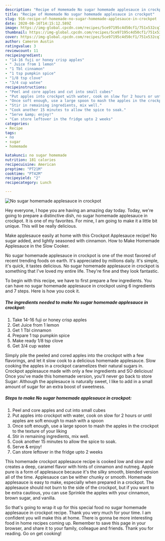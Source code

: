 ```yaml
---
description: "Recipe of Homemade No sugar homemade applesauce in crockpot"
title: "Recipe of Homemade No sugar homemade applesauce in crockpot"
slug: 916-recipe-of-homemade-no-sugar-homemade-applesauce-in-crockpot
date: 2020-08-16T14:15:12.589Z
image: https://img-global.cpcdn.com/recipes/5ce97195c4d50cf1/751x532cq70/no-sugar-homemade-applesauce-in-crockpot-recipe-main-photo.jpg
thumbnail: https://img-global.cpcdn.com/recipes/5ce97195c4d50cf1/751x532cq70/no-sugar-homemade-applesauce-in-crockpot-recipe-main-photo.jpg
cover: https://img-global.cpcdn.com/recipes/5ce97195c4d50cf1/751x532cq70/no-sugar-homemade-applesauce-in-crockpot-recipe-main-photo.jpg
author: Cameron Austin
ratingvalue: 3
reviewcount: 11
recipeingredient:
- "14-16 fuji or honey crisp apples"
- " Juice from 1 lemon"
- "1 Tbl cinnamon"
- "1 tsp pumpkin spice"
- "1/8 tsp clove"
- "3/4 cup watee"
recipeinstructions:
- "Peel and core apples and cut into small cubes"
- "Put apples into crockpot with water, cook on slow for 2 hours or until apples are soft enough to mash with a spoon"
- "Once soft enough, use a large spoon to mash the apples in the crockpot to the texture of your liking"
- "Stir in remaining ingredients, mix well."
- "Cook another 15 minutes to allow the spice to soak."
- "Serve &amp; enjoy!"
- "Can store leftover in the fridge upto 2 weeks"
categories:
- Recipe
tags:
- no
- sugar
- homemade

katakunci: no sugar homemade 
nutrition: 181 calories
recipecuisine: American
preptime: "PT21M"
cooktime: "PT42M"
recipeyield: "2"
recipecategory: Lunch

---
```



![No sugar homemade applesauce in crockpot](https://img-global.cpcdn.com/recipes/5ce97195c4d50cf1/751x532cq70/no-sugar-homemade-applesauce-in-crockpot-recipe-main-photo.jpg)

Hey everyone, I hope you are having an amazing day today. Today, we're going to prepare a distinctive dish, no sugar homemade applesauce in crockpot. It is one of my favorites. For mine, I am going to make it a little bit unique. This will be really delicious.

Make applesauce easily at home with this Crockpot Applesauce recipe! No sugar added, and lightly seasoned with cinnamon. How to Make Homemade Applesauce in the Slow Cooker.

No sugar homemade applesauce in crockpot is one of the most favored of recent trending foods on earth. It's appreciated by millions daily. It's simple, it's quick, it tastes delicious. No sugar homemade applesauce in crockpot is something that I've loved my entire life. They're fine and they look fantastic.


To begin with this recipe, we have to first prepare a few ingredients. You can have no sugar homemade applesauce in crockpot using 6 ingredients and 7 steps. Here is how you cook it.

<!--inarticleads1-->

##### The ingredients needed to make No sugar homemade applesauce in crockpot:

1. Take 14-16 fuji or honey crisp apples
1. Get  Juice from 1 lemon
1. Get 1 Tbl cinnamon
1. Prepare 1 tsp pumpkin spice
1. Make ready 1/8 tsp clove
1. Get 3/4 cup watee


Simply pile the peeled and cored apples into the crockpot with a few flavorings, and let it slow cook to a delicious homemade applesauce. Slow cooking the apples in a crockpot caramelizes their natural sugars in. Crockpot applesauce made with only a few ingredients and SO delicious! Once you&#39;ve made this homemade version, you&#39;ll never go back to store Sugar: Although the applesauce is naturally sweet, I like to add in a small amount of sugar for an extra boost of sweetness. 

<!--inarticleads2-->

##### Steps to make No sugar homemade applesauce in crockpot:

1. Peel and core apples and cut into small cubes
1. Put apples into crockpot with water, cook on slow for 2 hours or until apples are soft enough to mash with a spoon
1. Once soft enough, use a large spoon to mash the apples in the crockpot to the texture of your liking
1. Stir in remaining ingredients, mix well.
1. Cook another 15 minutes to allow the spice to soak.
1. Serve &amp; enjoy!
1. Can store leftover in the fridge upto 2 weeks


This homemade crockpot applesauce recipe is cooked low and slow and creates a deep, caramel flavor with hints of cinnamon and nutmeg. Apple pure is a form of applesauce because it&#39;s the silky smooth, blended version all of the time. Applesauce can be wither chunky or smooth. Homemade applesauce is easy to make, especially when prepared in a crockpot. The applesauce should not burn to the side of the crockpot, but if you want to be extra cautious, you can use Sprinkle the apples with your cinnamon, brown sugar, and vanilla. 

So that's going to wrap it up for this special food no sugar homemade applesauce in crockpot recipe. Thank you very much for your time. I am confident you will make this at home. There is gonna be more interesting food in home recipes coming up. Remember to save this page in your browser, and share it to your family, colleague and friends. Thank you for reading. Go on get cooking!

